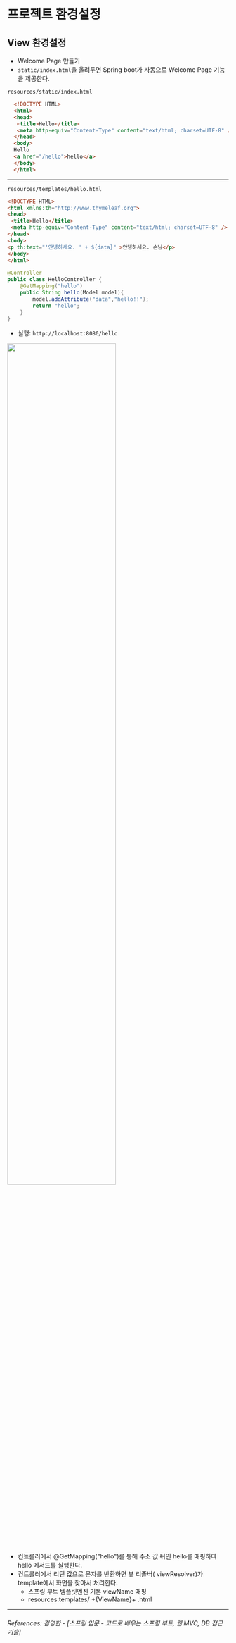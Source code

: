 # 프로젝트 환경설정
## View 환경설정
* Welcome Page 만들기  
* ```static/index.html```을 올려두면 Spring boot가 자동으로 Welcome Page 기능을 제공한다.  

``` resources/static/index.html ```  
``` html
  <!DOCTYPE HTML>
  <html>
  <head>
   <title>Hello</title>
   <meta http-equiv="Content-Type" content="text/html; charset=UTF-8" />
  </head>
  <body>
  Hello
  <a href="/hello">hello</a>
  </body>
  </html>
```
----
```resources/templates/hello.html```
``` html
<!DOCTYPE HTML>
<html xmlns:th="http://www.thymeleaf.org">
<head>
 <title>Hello</title>
 <meta http-equiv="Content-Type" content="text/html; charset=UTF-8" />
</head>
<body>
<p th:text="'안녕하세요. ' + ${data}" >안녕하세요. 손님</p>
</body>
</html>
```
``` java
@Controller
public class HelloController {
    @GetMapping("hello")
    public String hello(Model model){
        model.addAttribute("data","hello!!");
        return "hello";
    }
}
```

* 실행: ```http://localhost:8080/hello```

<img src="https://user-images.githubusercontent.com/103511161/214763985-4a99cd83-85e2-42f9-9160-167ac483f8d8.png" width = "70%" height = "70%"/>  

* 컨트롤러에서 @GetMapping("hello")를 통해 주소 값 뒤인 hello를 매핑하여 hello 메서드를 실행한다.
* 컨트롤러에서 리턴 값으로 문자를 반환하면 뷰 리졸버( viewResolver)가 template에서 화면을 찾아서 처리한다.
  * 스프링 부트 템플릿엔진 기본 viewName 매핑
  * resources:templates/ +{ViewName}+ .html


----  

###### References: 김영한 - [스프링 입문 - 코드로 배우는 스프링 부트, 웹 MVC, DB 접근 기술]
